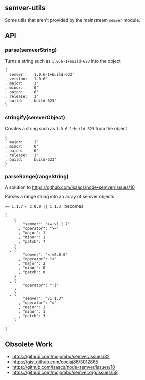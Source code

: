 ## semver-utils

Some utils that aren't provided by the mainstream `semver` module.

## API

### parse(semverString)

Turns a string such as `1.0.6-1+build-623` into the object

    {
      semver:   '1.0.6-1+build-623'
    , version:  '1.0.6'
    , major:    '1'
    , minor:    '0'
    , patch:    '6'
    , release:  '1'
    , build:    'build-623'
    }

### stringify(semverObject)

Creates a string such as `1.0.6-1+build-623` from the object

    {
      major:    '1'
    , minor:    '0'
    , patch:    '6'
    , release:  '1'
    , build:    'build-623'
    }

### parseRange(rangeString)

A solution to <https://github.com/isaacs/node-semver/issues/10>

Parses a range string into an array of semver objects

`>= 1.1.7 < 2.0.0 || 1.1.3'` becomes

    [
        {
            "semver": ">= v1.1.7"
          , "operator": ">="
          , "major": 1
          , "minor": 1
          , "patch": 7
        }
      , {
            "semver": "< v2.0.0"
          , "operator": "<"
          , "major": 2
          , "minor": 0
          , "patch": 0
        }
      , {
            "operator": "||"
        }
      , {
            "semver": "v1.1.3"
          , "operator": "="
          , "major": 1
          , "minor": 1
          , "patch": 3
        }

    ]

## Obsolete Work

  * https://github.com/mojombo/semver/issues/32
  * https://gist.github.com/coolaj86/3012865
  * https://github.com/isaacs/node-semver/issues/10
  * https://github.com/mojombo/semver.org/issues/59
